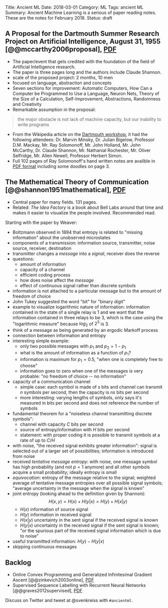 Title: Ancient ML
Date: 2018-03-01
Category: ML
Tags: ancient ML
Summary: Ancient Machine Learning is a serious of paper reading notes. These are the notes for February 2018.
Status: draft


## A Proposal for the Dartmouth Summer Research Project on Artificial Intelligence, August 31, 1955 [@@mccarthy2006proposal], [PDF](https://www.aaai.org/ojs/index.php/aimagazine/article/download/1904/1802)

* The paper/event that gets credited with the foundation of the field of Artificial Intelligence research.
* The paper is three pages long and the authors include Claude Shannon.
* scale of the proposed project: 2 months, 10 men
* focused on language, abstraction and concepts
* Seven sections for improvement: Automatic Computers, How Can a Computer be
  Programmed to Use a Language, Neuron Nets, Theory of the Size of a Calculation,
  Self-Improvement, Abstractions, Randomness and Creativity
* Remarkable assumption in the proposal:

> the major obstacle is not lack of machine capacity, but our inability to write programs

* From the Wikipedia article on the [Dartmouth workshop](), it had the following attendees:
Dr. Marvin Minsky,
Dr. Julian Bigelow,
Professor D.M. Mackay,
Mr. Ray Solomonoff,
Mr. John Holland,
Mr. John McCarthy,
Dr. Claude Shannon,
Mr. Nathanial Rochester,
Mr. Oliver Selfridge,
Mr. Allen Newell,
Professor Herbert Simon.
* Full 102 pages of Ray Solomonoff's hand written notes are availble in
  [PDF format](http://raysolomonoff.com/dartmouth/notebook/notebook.html) including
  some doodles on page 3.


## The Mathematical Theory of Communication [@@shannon1951mathematical], [PDF](http://pubman.mpdl.mpg.de/pubman/item/escidoc:2383164/component/escidoc:2383163/Shannon_Weaver_1949_Mathematical.pdf)

* Central paper for many fields. 131 pages.
* Related: *The Idea Factory* is a book about Bell Labs around that time and makes it easier to visualize the people involved. Recommended read.

Starting with the paper by Weaver:

* Boltzmann observed in 1894 that entropy is related to "missing information" about the unobserved microstates
* components of a transmission: information source, transmitter, noise source, receiver, destination
* transmitter changes a _message_ into a _signal_, receiver does the reverse
* questions:
    * amount of information
    * capacity of a channel
    * efficient coding process
    * how does noise affect the _message_
    * effect of continuous signal rather than discrete symbols
* information is not attached to a particular message but to the amount of freedom of choice
* John Tukey suggested the word "bit" for "binary digit"
* example to visualize logarithmic nature of information: information contained in the state of a single relay is 1 and we want that the information contained in three relays to be 3, which is the case using the "logarithmic measure" because $log_2$ of $2^3$ is 3.
* think of a message as being generated by an ergodic Markoff process
* connection between information and entropy
* interesting simple example:
    * only two possible messages with $p_1$ and $p_2=1-p_1$
    * what is the amount of information as a function of $p_1$?
    * information is maximum for $p_1 = 0.5$, "when one is completely free to choose"
    * information goes to zero when one of the messages is very probable: "no freedom of choice -- no information"
* capacity of a communication channel
    * simple case: each symbol is made of $s$ bits and channel can transmit $n$ symbols per second, then the capacity is $ns$ bits per second
    * more interesting: varying lengths of symbols, only says it's measured in bits per second and does not reference the number of symbols
* fundamental theorem for a "noiseless channel transmitting discrete symbols":
    * channel with capacity $C$ bits per second
    * source of entropy/information with $H$ bits per second
    * statement: with proper coding it is possible to transmit symbols at a rate of up to $C/H$
* with noise, "the received signal exhibits greater information": signal is selected out of a larger set of possibilities; information is introduced from noise
* received _tentative message entropy_: with noise, one message symbol has high probability (and not $p=1$ anymore) and all other symbols acquire a small probability; ideally entropy is small
* _equivocation_: entropy of the message relative to the signal; weighted average of tentative message entropies over all possible signal symbols; "average uncertainty in the message when the signal is known"
* joint entropy (looking ahead to the definition given by Shannon): $$H(x,y) = H(x) + H(y|x) = H(y) + H(x|y)$$
    * $H(x)$ information of source signal
    * $H(y)$ information in received signal
    * $H(x|y)$ uncertainty in the sent signal if the received signal is known
    * $H(y|x)$ uncertainty in the received signal if the sent signal is known; "or the spurious part of the received signal information which is due to noise"
* useful transmitted information: $H(y)-H(y|x)$
* skipping continuous messages

## Backlog

* Online Convex Programming and Generalized Infinitesimal Gradient Ascent [@@zinkevich2003online], [PDF](http://www.aaai.org/Papers/ICML/2003/ICML03-120.pdf)
* Supervised Sequence Labelling with Recurrent Neural Networks [@@graves2012supervised], [PDF](https://www.cs.toronto.edu/~graves/preprint.pdf)

Discuss on Twitter and tweet at @svenkreiss with `#ancientml`.
